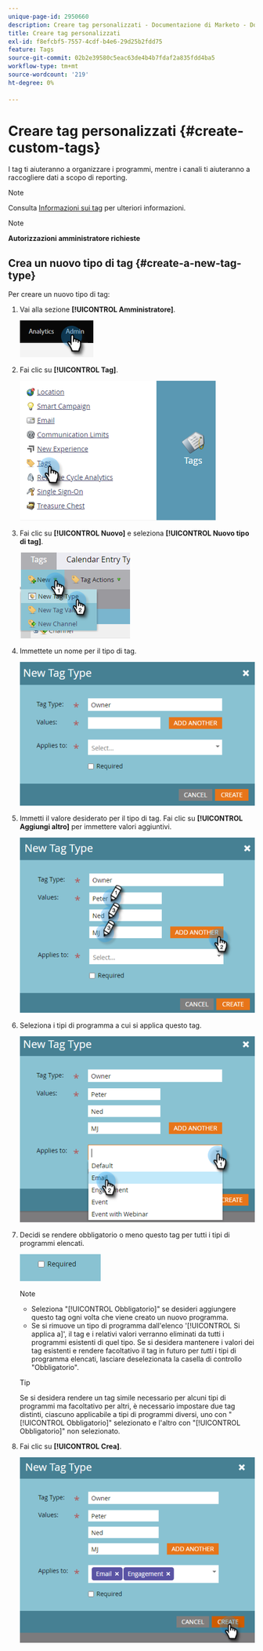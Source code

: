 ```yaml
---
unique-page-id: 2950660
description: Creare tag personalizzati - Documentazione di Marketo - Documentazione del prodotto
title: Creare tag personalizzati
exl-id: f8efcbf5-7557-4cdf-b4e6-29d25b2fdd75
feature: Tags
source-git-commit: 02b2e39580c5eac63de4b4b7fdaf2a835fdd4ba5
workflow-type: tm+mt
source-wordcount: '219'
ht-degree: 0%

---
```


# Creare tag personalizzati {#create-custom-tags}

I tag ti aiuteranno a organizzare i programmi, mentre i canali ti aiuteranno a raccogliere dati a scopo di reporting.

>[!NOTE]
>
>Consulta [Informazioni sui tag](/help/marketo/product-docs/core-marketo-concepts/programs/working-with-programs/understanding-tags.md) per ulteriori informazioni.

>[!NOTE]
>
>**Autorizzazioni amministratore richieste**

## Crea un nuovo tipo di tag {#create-a-new-tag-type}

Per creare un nuovo tipo di tag:

1. Vai alla sezione **[!UICONTROL Amministratore]**.

   ![](assets/create-custom-tags-1.png)

1. Fai clic su **[!UICONTROL Tag]**.

   ![](assets/create-custom-tags-2.png)

1. Fai clic su **[!UICONTROL Nuovo]** e seleziona **[!UICONTROL Nuovo tipo di tag]**.

   ![](assets/create-custom-tags-3.png)

1. Immettete un nome per il tipo di tag.

   ![](assets/create-custom-tags-4.png)

1. Immetti il valore desiderato per il tipo di tag. Fai clic su **[!UICONTROL Aggiungi altro]** per immettere valori aggiuntivi.

   ![](assets/create-custom-tags-5.png)

1. Seleziona i tipi di programma a cui si applica questo tag.

   ![](assets/create-custom-tags-6.png)

1. Decidi se rendere obbligatorio o meno questo tag per tutti i tipi di programmi elencati.

   ![](assets/create-custom-tags-7.png)

   >[!NOTE]
   >
   >* Seleziona &quot;[!UICONTROL Obbligatorio]&quot; se desideri aggiungere questo tag ogni volta che viene creato un nuovo programma.
   >* Se si rimuove un tipo di programma dall&#39;elenco &#39;[!UICONTROL Si applica a]&#39;, il tag e i relativi valori verranno eliminati da tutti i programmi esistenti di quel tipo. Se si desidera mantenere i valori dei tag esistenti e rendere facoltativo il tag in futuro per _tutti_ i tipi di programma elencati, lasciare deselezionata la casella di controllo &quot;Obbligatorio&quot;.

   >[!TIP]
   >
   >Se si desidera rendere un tag simile necessario per alcuni tipi di programmi ma facoltativo per altri, è necessario impostare due tag distinti, ciascuno applicabile a tipi di programmi diversi, uno con &quot;[!UICONTROL Obbligatorio]&quot; selezionato e l&#39;altro con &quot;[!UICONTROL Obbligatorio]&quot; non selezionato.

1. Fai clic su **[!UICONTROL Crea]**.

   ![](assets/create-custom-tags-8.png)
